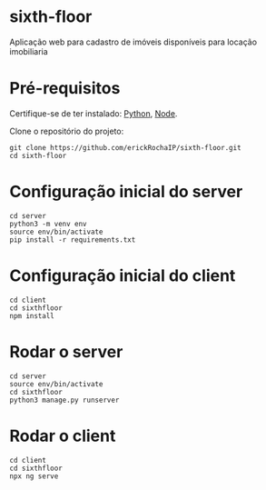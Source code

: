 # sixth-floor
Aplicação web para cadastro de imóveis disponíveis para locação imobiliaria

# Pré-requisitos
Certifique-se de ter instalado: [Python](https://www.python.org/downloads/), [Node](https://nodejs.org/en/download/package-manager).

Clone o repositório do projeto:
```
git clone https://github.com/erickRochaIP/sixth-floor.git
cd sixth-floor
```

# Configuração inicial do server
```
cd server
python3 -m venv env
source env/bin/activate
pip install -r requirements.txt
```

# Configuração inicial do client
```
cd client
cd sixthfloor
npm install
```

# Rodar o server
```
cd server
source env/bin/activate
cd sixthfloor
python3 manage.py runserver
```

# Rodar o client
```
cd client
cd sixthfloor
npx ng serve
```
